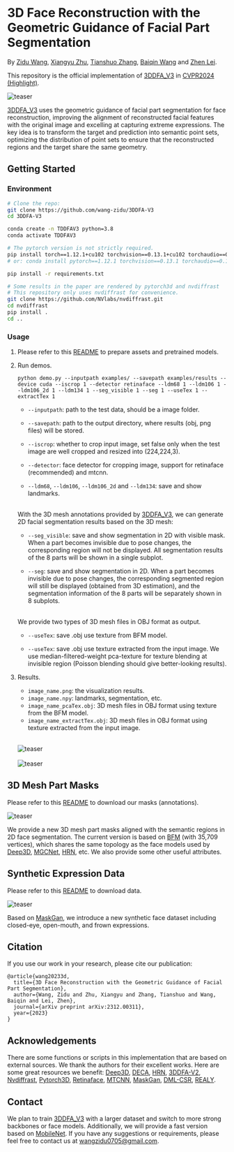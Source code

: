 # 3D Face Reconstruction with the Geometric Guidance of Facial Part Segmentation

By [Zidu Wang](https://scholar.google.com/citations?user=7zD5f0IAAAAJ&hl=zh-CN&oi=ao), [Xiangyu Zhu](https://xiangyuzhu-open.github.io/homepage/), [Tianshuo Zhang](tianshuo.zhang@nlpr.ia.ac.cn), [Baiqin Wang](wangbaiqin2024@ia.ac.cn) and [Zhen Lei](http://www.cbsr.ia.ac.cn/users/zlei/).

This repository is the official implementation of [3DDFA_V3](https://arxiv.org/abs/2312.00311) in [CVPR2024 (Highlight)](https://cvpr.thecvf.com/Conferences/2024/AcceptedPapers).

![teaser](/examples/teaser/teaser.jpg)

[3DDFA_V3](https://arxiv.org/abs/2312.00311) uses the geometric guidance of facial part segmentation for face reconstruction, improving the alignment of reconstructed facial features with the original image and excelling at capturing extreme expressions. The key idea is to transform the target and prediction into semantic point sets, optimizing the distribution of point sets to ensure that the reconstructed regions and the target share the same geometry.


## Getting Started
### Environment
  ```bash
  # Clone the repo:
  git clone https://github.com/wang-zidu/3DDFA-V3
  cd 3DDFA-V3

  conda create -n TDDFAV3 python=3.8
  conda activate TDDFAV3

  # The pytorch version is not strictly required.
  pip install torch==1.12.1+cu102 torchvision==0.13.1+cu102 torchaudio==0.12.1 --extra-index-url https://download.pytorch.org/whl/cu102
  # or: conda install pytorch==1.12.1 torchvision==0.13.1 torchaudio==0.12.1 cudatoolkit=10.2 -c pytorch

  pip install -r requirements.txt

  # Some results in the paper are rendered by pytorch3d and nvdiffrast
  # This repository only uses nvdiffrast for convenience.
  git clone https://github.com/NVlabs/nvdiffrast.git
  cd nvdiffrast
  pip install .
  cd ..
  ```  

### Usage
1. Please refer to this [README](https://github.com/wang-zidu/3DDFA-V3/blob/master/assets/README.md) to prepare assets and pretrained models.

2. Run demos.


    ```
    python demo.py --inputpath examples/ --savepath examples/results --device cuda --iscrop 1 --detector retinaface --ldm68 1 --ldm106 1 --ldm106_2d 1 --ldm134 1 --seg_visible 1 --seg 1 --useTex 1 --extractTex 1
    ```

     - `--inputpath`: path to the test data, should be a image folder.

     - `--savepath`: path to the output directory, where results (obj, png files) will be stored.

     - `--iscrop`: whether to crop input image, set false only when the test image are well cropped and resized into (224,224,3).

     - `--detector`: face detector for cropping image, support for retinaface (recommended) and mtcnn.

     - `--ldm68`, `--ldm106`, `--ldm106_2d` and `--ldm134`: save and show landmarks.


     <br>With the 3D mesh annotations provided by [3DDFA_V3](https://arxiv.org/abs/2312.00311), we can generate 2D facial segmentation results based on the 3D mesh:


      - `--seg_visible`: save and show segmentation in 2D with visible mask. When a part becomes invisible due to pose changes, the corresponding region will not be displayed. All segmentation results of the 8 parts will be shown in a single subplot. 

      - `--seg`: save and show segmentation in 2D. When a part becomes invisible due to pose changes, the corresponding segmented region will still be displayed (obtained from 3D estimation), and the segmentation information of the 8 parts will be separately shown in 8 subplots.


    <br>We provide two types of 3D mesh files in OBJ format as output.


     - `--useTex`: save .obj use texture from BFM model.

     - `--useTex`: save .obj use texture extracted from the input image. We use median-filtered-weight pca-texture for texture blending at invisible region (Poisson blending should give better-looking results).

3. Results.
     - `image_name.png`: the visualization results.
     - `image_name.npy`: landmarks, segmentation, etc.
     - `image_name_pcaTex.obj`: 3D mesh files in OBJ format using texture from the BFM model.
     - `image_name_extractTex.obj`: 3D mesh files in OBJ format using texture extracted from the input image.

    <br>![teaser](/examples/teaser/result.png)<br>
    <br>![teaser](/examples/teaser/result2.png)<br>

## 3D Mesh Part Masks
Please refer to this [README](https://github.com/wang-zidu/3DDFA-V3/blob/master/assets/README.md) to download our masks (annotations).

![teaser](/examples/teaser/annotation.jpg)

We provide a new 3D mesh part masks aligned with the semantic regions in 2D face segmentation. The current version is based on [BFM](https://faces.dmi.unibas.ch/bfm/main.php?nav=1-0&id=basel_face_model) (with 35,709 vertices), which shares the same topology as the face models used by [Deep3D](https://github.com/sicxu/Deep3DFaceRecon_pytorch), [MGCNet](https://github.com/jiaxiangshang/MGCNet), [HRN](https://github.com/youngLBW/HRN), etc. We also provide some other useful attributes.

## Synthetic Expression Data
Please refer to this [README](https://github.com/wang-zidu/3DDFA-V3/blob/master/data/README.md) to download data.

![teaser](/examples/teaser/data.png)

Based on [MaskGan](https://github.com/switchablenorms/CelebAMask-HQ/tree/master), we introduce a new synthetic face dataset including closed-eye, open-mouth, and frown expressions.



## Citation
If you use our work in your research, please cite our publication:
```
@article{wang20233d,
  title={3D Face Reconstruction with the Geometric Guidance of Facial Part Segmentation},
  author={Wang, Zidu and Zhu, Xiangyu and Zhang, Tianshuo and Wang, Baiqin and Lei, Zhen},
  journal={arXiv preprint arXiv:2312.00311},
  year={2023}
}
```

## Acknowledgements
There are some functions or scripts in this implementation that are based on external sources. We thank the authors for their excellent works. Here are some great resources we benefit: [Deep3D](https://github.com/sicxu/Deep3DFaceRecon_pytorch), [DECA](https://github.com/yfeng95/DECA), [HRN](https://github.com/youngLBW/HRN), [3DDFA-V2](https://github.com/cleardusk/3DDFA_V2/tree/master), [Nvdiffrast](https://github.com/NVlabs/nvdiffrast), [Pytorch3D](https://pytorch3d.org/), [Retinaface](https://github.com/biubug6/Pytorch_Retinaface), [MTCNN](https://github.com/ipazc/mtcnn), [MaskGan](https://github.com/switchablenorms/CelebAMask-HQ/tree/master), [DML-CSR](https://github.com/deepinsight/insightface/tree/master/parsing/dml_csr), [REALY](https://realy3dface.com/).


## Contact

 We plan to train [3DDFA_V3](https://arxiv.org/abs/2312.00311) with a larger dataset and switch to more strong backbones or face models. Additionally, we will provide a fast version based on [MobileNet](https://arxiv.org/abs/1905.02244). If you have any suggestions or requirements, please feel free to contact us at wangzidu0705@gmail.com. 




